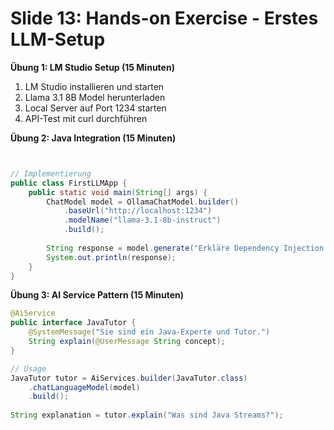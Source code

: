# Slide 13: Hands-on Exercise - Erstes LLM-Setup

**Übung 1: LM Studio Setup (15 Minuten)**
1. LM Studio installieren und starten
2. Llama 3.1 8B Model herunterladen
3. Local Server auf Port 1234 starten
4. API-Test mit curl durchführen

**Übung 2: Java Integration (15 Minuten)**
```java


// Implementierung
public class FirstLLMApp {
    public static void main(String[] args) {
        ChatModel model = OllamaChatModel.builder()
            .baseUrl("http://localhost:1234")
            .modelName("llama-3.1-8b-instruct")
            .build();
            
        String response = model.generate("Erkläre Dependency Injection in Java");
        System.out.println(response);
    }
}
```

**Übung 3: AI Service Pattern (15 Minuten)**
```java
@AiService
public interface JavaTutor {
    @SystemMessage("Sie sind ein Java-Experte und Tutor.")
    String explain(@UserMessage String concept);
}

// Usage
JavaTutor tutor = AiServices.builder(JavaTutor.class)
    .chatLanguageModel(model)
    .build();
    
String explanation = tutor.explain("Was sind Java Streams?");
```
